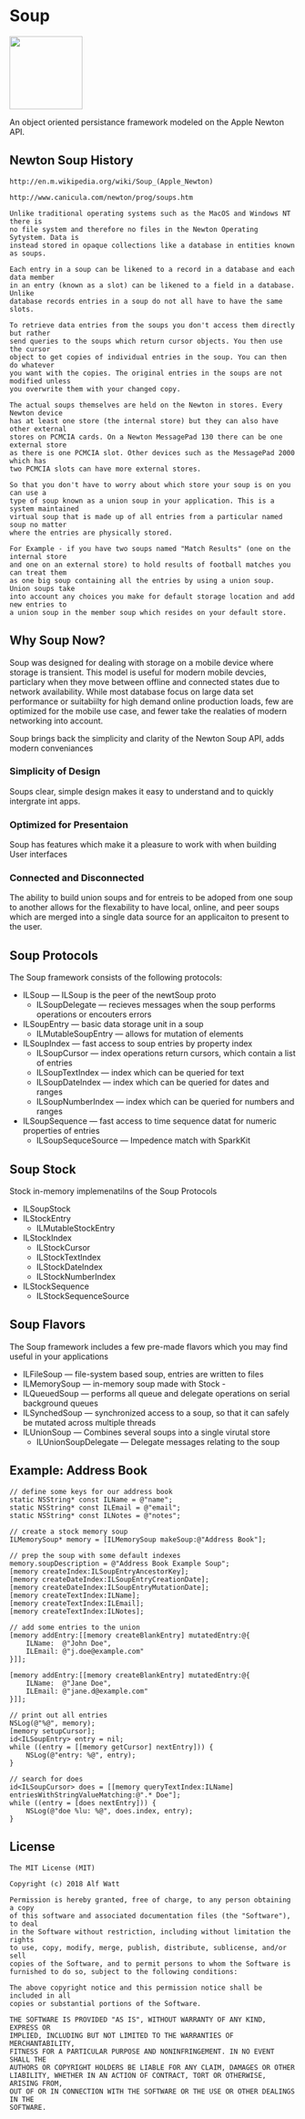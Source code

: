 
# Soup

<img src="Artwork/Soup-Logo.png" width="128" height="128">

An object oriented persistance framework modeled on the Apple Newton API.


## Newton Soup History

    http://en.m.wikipedia.org/wiki/Soup_(Apple_Newton)

    http://www.canicula.com/newton/prog/soups.htm

    Unlike traditional operating systems such as the MacOS and Windows NT there is
    no file system and therefore no files in the Newton Operating Sytystem. Data is
    instead stored in opaque collections like a database in entities known as soups.

    Each entry in a soup can be likened to a record in a database and each data member
    in an entry (known as a slot) can be likened to a field in a database. Unlike 
    database records entries in a soup do not all have to have the same slots. 

    To retrieve data entries from the soups you don't access them directly but rather
    send queries to the soups which return cursor objects. You then use the cursor 
    object to get copies of individual entries in the soup. You can then do whatever 
    you want with the copies. The original entries in the soups are not modified unless 
    you overwrite them with your changed copy.

    The actual soups themselves are held on the Newton in stores. Every Newton device 
    has at least one store (the internal store) but they can also have other external 
    stores on PCMCIA cards. On a Newton MessagePad 130 there can be one external store 
    as there is one PCMCIA slot. Other devices such as the MessagePad 2000 which has 
    two PCMCIA slots can have more external stores.
    
    So that you don't have to worry about which store your soup is on you can use a
    type of soup known as a union soup in your application. This is a system maintained
    virtual soup that is made up of all entries from a particular named soup no matter
    where the entries are physically stored. 
    
    For Example - if you have two soups named "Match Results" (one on the internal store 
    and one on an external store) to hold results of football matches you can treat them 
    as one big soup containing all the entries by using a union soup. Union soups take 
    into account any choices you make for default storage location and add new entries to 
    a union soup in the member soup which resides on your default store.


## Why Soup Now?

Soup was designed for dealing with storage on a mobile device where storage is transient.  This model is useful
for modern mobile devcies, particlary when they move between offline and connected states due to network 
availability. While most database focus on large data set performance or suitabiilty for high demand online 
production loads, few are optimized for the mobile use case, and fewer take the realaties of modern 
networking into account.

Soup brings back the simplicity and clarity of the Newton Soup API, adds modern conveniances  


### Simplicity of Design

Soups clear, simple design makes it easy to understand and to quickly intergrate int apps.


### Optimized for Presentaion

Soup has features which make it a pleasure to work with when building User interfaces


### Connected and Disconnected

The ability to build union soups and for entreis to be adoped from one soup to another allows for the flexability to
have local, online, and peer soups which are merged into a single data source for an applicaiton to present to the user.


## Soup Protocols

The Soup framework consists of the following protocols:

- ILSoup — ILSoup is the peer of the newtSoup proto
    - ILSoupDelegate — recieves messages when the soup performs operations or encouters errors
- ILSoupEntry — basic data storage unit in a soup
    - ILMutableSoupEntry — allows for mutation of elements
- ILSoupIndex — fast access to soup entries by property index
    - ILSoupCursor — index operations return cursors, which contain a list of entries
    - ILSoupTextIndex — index which can be queried for text
    - ILSoupDateIndex — index which can be queried for dates and ranges
    - ILSoupNumberIndex — index which can be queried for numbers and ranges
- ILSoupSequence — fast access to time sequence datat for numeric properties of entries
    - ILSoupSequceSource — Impedence match with SparkKit

## Soup Stock

Stock in-memory implemenatilns of the Soup Protocols

- ILSoupStock
- ILStockEntry
    - ILMutableStockEntry
- ILStockIndex 
    - ILStockCursor
    - ILStockTextIndex
    - ILStockDateIndex
    - ILStockNumberIndex
- ILStockSequence 
    - ILStockSequenceSource 

## Soup Flavors

The Soup framework includes a few pre-made flavors which you may find useful in your applications

- ILFileSoup — file-system based soup, entries are written to files
- ILMemorySoup — in-memory soup made with Stock - 
- ILQueuedSoup — performs all queue and delegate operations on serial background queues 
- ILSynchedSoup — synchronized access to a soup, so that it can safely be mutated across multiple threads
- ILUnionSoup — Combines several soups into a single virutal store
    - ILUnionSoupDelegate — Delegate messages relating to the soup

## Example: Address Book

    // define some keys for our address book
    static NSString* const ILName = @"name";
    static NSString* const ILEmail = @"email";
    static NSString* const ILNotes = @"notes";

    // create a stock memory soup
    ILMemorySoup* memory = [ILMemorySoup makeSoup:@"Address Book"];

    // prep the soup with some default indexes
    memory.soupDescription = @"Address Book Example Soup";
    [memory createIndex:ILSoupEntryAncestorKey];
    [memory createDateIndex:ILSoupEntryCreationDate];
    [memory createDateIndex:ILSoupEntryMutationDate];
    [memory createTextIndex:ILName];
    [memory createTextIndex:ILEmail];
    [memory createTextIndex:ILNotes];
    
    // add some entries to the union
    [memory addEntry:[[memory createBlankEntry] mutatedEntry:@{
        ILName:  @"John Doe",
        ILEmail: @"j.doe@example.com"
    }]];

    [memory addEntry:[[memory createBlankEntry] mutatedEntry:@{
        ILName:  @"Jane Doe",
        ILEmail: @"jane.d@example.com"
    }]];

    // print out all entries
    NSLog(@"%@", memory);
    [memory setupCursor];
    id<ILSoupEntry> entry = nil;
    while ((entry = [[memory getCursor] nextEntry])) {
        NSLog(@"entry: %@", entry);
    }
    
    // search for does
    id<ILSoupCursor> does = [[memory queryTextIndex:ILName] entriesWithStringValueMatching:@".* Doe"];
    while ((entry = [does nextEntry])) {
        NSLog(@"doe %lu: %@", does.index, entry);
    }
    
## License

    The MIT License (MIT)

    Copyright (c) 2018 Alf Watt

    Permission is hereby granted, free of charge, to any person obtaining a copy
    of this software and associated documentation files (the "Software"), to deal
    in the Software without restriction, including without limitation the rights
    to use, copy, modify, merge, publish, distribute, sublicense, and/or sell
    copies of the Software, and to permit persons to whom the Software is
    furnished to do so, subject to the following conditions:

    The above copyright notice and this permission notice shall be included in all
    copies or substantial portions of the Software.

    THE SOFTWARE IS PROVIDED "AS IS", WITHOUT WARRANTY OF ANY KIND, EXPRESS OR
    IMPLIED, INCLUDING BUT NOT LIMITED TO THE WARRANTIES OF MERCHANTABILITY,
    FITNESS FOR A PARTICULAR PURPOSE AND NONINFRINGEMENT. IN NO EVENT SHALL THE
    AUTHORS OR COPYRIGHT HOLDERS BE LIABLE FOR ANY CLAIM, DAMAGES OR OTHER
    LIABILITY, WHETHER IN AN ACTION OF CONTRACT, TORT OR OTHERWISE, ARISING FROM,
    OUT OF OR IN CONNECTION WITH THE SOFTWARE OR THE USE OR OTHER DEALINGS IN THE
    SOFTWARE.

